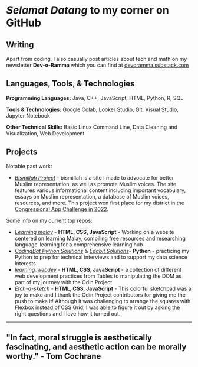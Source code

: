 # _Selamat Datang_ to my corner on GitHub
## Writing
Apart from coding, I also casually post articles about tech and math on my newsletter **Dev-o-Ramma** which you can find at [devoramma.substack.com](https://devoramma.substack.com/)

## Languages, Tools, & Technologies
**Programming Languages:** Java, C++, JavaScript, HTML, Python, R, SQL

**Tools & Technologies:** Google Colab, Looker Studio, Git, Visual Studio, Jupyter Notebook

**Other Technical Skills:** Basic Linux Command Line, Data Cleaning and Visualization, Web Development

## Projects
Notable past work:
- [_Bismillah Project_](https://warramma.github.io/bismillah-twopointoh/) - bismillah is a site I made to advocate for better Muslim representation, as well as promote Muslim voices. The site features various informational content including important vocabulary, essays on Muslim representation, a database of Muslim voices, resources, and more. This project won first place for my district in the [Congressional App Challenge in 2022](https://www.congressionalappchallenge.us/22-il18/).


Some info on my current top repos:
- [_Learning malay_](https://github.com/warramma/learningmalay) - **HTML, CSS, JavaScript** - Working on a website centered on learning Malay, compiling free resources and researching language-learning for a comprehensive learning hub
- [_CodingBat Python Solutions_](https://github.com/warramma/codingbat_python)  & [_Edabit Solutions_](https://github.com/warramma/Edabit_solutions)- **Python** - practicing my Python to prep for technical interviews and to support my data science interests
- [_learning_webdev_](https://github.com/warramma/learning_webdev) - **HTML, CSS, JavaScript** - a collection of different web development practices from Tables to manipulating the DOM as part of my journey with the Odin Project
- [_Etch-a-sketch_](https://github.com/warramma/etch_a_sketch) - **HTML, CSS, JavaScript** - This colorful sketchpad was a joy to make and I thank the Odin Project contributors for giving me the push to make it! Although it was challenging to arrange the squares with Flexbox instead of CSS Grid, I was able to figure it out by asking the right questions and I love how it turned out.

-------------------
## "In fact, moral struggle is aesthetically fascinating, and aesthetic action can be morally worthy." - Tom Cochrane
